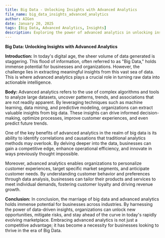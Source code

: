 ```yaml
---
title: Big Data - Unlocking Insights with Advanced Analytics
file_name: big_data_insights_advanced_analytics
author: AIGen
date: January 20, 2025
tags: [Big Data, Advanced Analytics, Insights]
description: Exploring the power of advanced analytics in unlocking insights from big data.
---
```


**Big Data: Unlocking Insights with Advanced Analytics**

**Introduction:**
In today's digital age, the sheer volume of data generated is staggering. This flood of information, often referred to as "Big Data," holds immense potential for businesses and organizations. However, the challenge lies in extracting meaningful insights from this vast sea of data. This is where advanced analytics plays a crucial role in turning raw data into actionable intelligence.

**Body:**
Advanced analytics refers to the use of complex algorithms and tools to analyze large datasets, uncover patterns, trends, and associations that are not readily apparent. By leveraging techniques such as machine learning, data mining, and predictive modeling, organizations can extract valuable insights from big data. These insights can drive informed decision-making, optimize processes, improve customer experiences, and even predict future trends.

One of the key benefits of advanced analytics in the realm of big data is its ability to identify correlations and causations that traditional analytics methods may overlook. By delving deeper into the data, businesses can gain a competitive edge, enhance operational efficiency, and innovate in ways previously thought impossible.

Moreover, advanced analytics enables organizations to personalize customer experiences, target specific market segments, and anticipate customer needs. By understanding customer behavior and preferences through data analysis, businesses can tailor their products and services to meet individual demands, fostering customer loyalty and driving revenue growth.

**Conclusion:**
In conclusion, the marriage of big data and advanced analytics holds immense potential for businesses across industries. By harnessing the power of data-driven insights, organizations can unlock new opportunities, mitigate risks, and stay ahead of the curve in today's rapidly evolving marketplace. Embracing advanced analytics is not just a competitive advantage; it has become a necessity for businesses looking to thrive in the era of Big Data.
